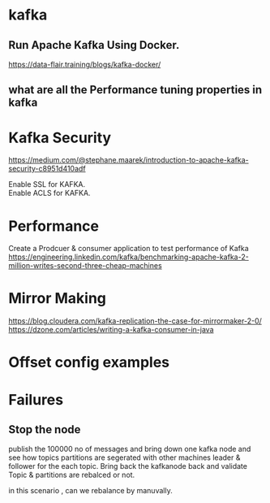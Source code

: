 # kafka



 ## Run Apache Kafka Using Docker. 
 https://data-flair.training/blogs/kafka-docker/
 
 ## what are all the Performance tuning properties in kafka 

 
 
 # Kafka Security
 https://medium.com/@stephane.maarek/introduction-to-apache-kafka-security-c8951d410adf
 
 Enable SSL for KAFKA.  
 Enable ACLS for KAFKA.  
 
 
 # Performance 
 Create a Prodcuer & consumer application to test performance of Kafka
 https://engineering.linkedin.com/kafka/benchmarking-apache-kafka-2-million-writes-second-three-cheap-machines
 
 
 # Mirror Making
 https://blog.cloudera.com/kafka-replication-the-case-for-mirrormaker-2-0/
 https://dzone.com/articles/writing-a-kafka-consumer-in-java
 
 # Offset config examples
 
 
 # Failures
 ## Stop the node
  publish the 100000 no of messages and bring down one kafka node and see how topics partitions are segerated with other machines leader & follower for the each topic.
  Bring back the kafkanode back and validate Topic & partitions are rebalced or not.
  
  in this scenario , can we rebalance by manuvally.
  
  
  
 
 

 

 
